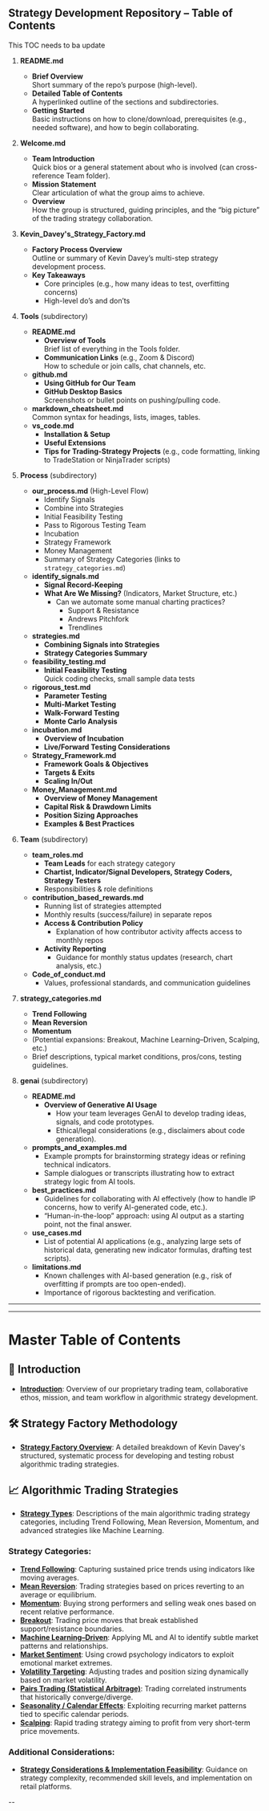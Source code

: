 ## Strategy Development Repository – Table of Contents

<mar>This TOC needs to ba update</mark>

1. **README.md**  
   - **Brief Overview**  
     Short summary of the repo’s purpose (high-level).  
   - **Detailed Table of Contents**  
     A hyperlinked outline of the sections and subdirectories.  
   - **Getting Started**  
     Basic instructions on how to clone/download, prerequisites (e.g., needed software), and how to begin collaborating.

2. **Welcome.md**  
   - **Team Introduction**  
     Quick bios or a general statement about who is involved (can cross-reference Team folder).  
   - **Mission Statement**  
     Clear articulation of what the group aims to achieve.  
   - **Overview**  
     How the group is structured, guiding principles, and the “big picture” of the trading strategy collaboration.

3. **Kevin_Davey's_Strategy_Factory.md**  
   - **Factory Process Overview**  
     Outline or summary of Kevin Davey’s multi-step strategy development process.  
   - **Key Takeaways**  
     - Core principles (e.g., how many ideas to test, overfitting concerns)  
     - High-level do’s and don’ts

4. **Tools** (subdirectory)  
   - **README.md**  
     - **Overview of Tools**  
       Brief list of everything in the Tools folder.  
     - **Communication Links** (e.g., Zoom & Discord)  
       How to schedule or join calls, chat channels, etc.
   - **github.md**  
     - **Using GitHub for Our Team**  
     - **GitHub Desktop Basics**  
       Screenshots or bullet points on pushing/pulling code.
   - **markdown_cheatsheet.md**  
     Common syntax for headings, lists, images, tables.  
   - **vs_code.md**  
     - **Installation & Setup**  
     - **Useful Extensions**  
     - **Tips for Trading-Strategy Projects** (e.g., code formatting, linking to TradeStation or NinjaTrader scripts)

5. **Process** (subdirectory)  
   - **our_process.md** (High-Level Flow)  
     - Identify Signals  
     - Combine into Strategies  
     - Initial Feasibility Testing  
     - Pass to Rigorous Testing Team  
     - Incubation  
     - Strategy Framework  
     - Money Management  
     - Summary of Strategy Categories (links to `strategy_categories.md`)  
   - **identify_signals.md**  
     - **Signal Record-Keeping**  
     - **What Are We Missing?** (Indicators, Market Structure, etc.)  
       - Can we automate some manual charting practices?  
         - Support & Resistance  
         - Andrews Pitchfork  
         - Trendlines  
   - **strategies.md**  
     - **Combining Signals into Strategies**  
     - **Strategy Categories Summary**  
   - **feasibility_testing.md**  
     - **Initial Feasibility Testing**  
       Quick coding checks, small sample data tests  
   - **rigorous_test.md**  
     - **Parameter Testing**  
     - **Multi-Market Testing**  
     - **Walk-Forward Testing**  
     - **Monte Carlo Analysis**  
   - **incubation.md**  
     - **Overview of Incubation**  
     - **Live/Forward Testing Considerations**  
   - **Strategy_Framework.md**  
     - **Framework Goals & Objectives**  
     - **Targets & Exits**  
     - **Scaling In/Out**  
   - **Money_Management.md**  
     - **Overview of Money Management**  
     - **Capital Risk & Drawdown Limits**  
     - **Position Sizing Approaches**  
     - **Examples & Best Practices**

6. **Team** (subdirectory)  
   - **team_roles.md**  
     - **Team Leads** for each strategy category  
     - **Chartist, Indicator/Signal Developers, Strategy Coders, Strategy Testers**  
     - Responsibilities & role definitions  
   - **contribution_based_rewards.md**  
     - Running list of strategies attempted  
     - Monthly results (success/failure) in separate repos  
     - **Access & Contribution Policy**  
       - Explanation of how contributor activity affects access to monthly repos  
     - **Activity Reporting**  
       - Guidance for monthly status updates (research, chart analysis, etc.)  
   - **Code_of_conduct.md**  
     - Values, professional standards, and communication guidelines

7. **strategy_categories.md**  
   - **Trend Following**  
   - **Mean Reversion**  
   - **Momentum**  
   - (Potential expansions: Breakout, Machine Learning–Driven, Scalping, etc.)  
   - Brief descriptions, typical market conditions, pros/cons, testing guidelines.

8. **genai** (subdirectory)  
   - **README.md**  
     - **Overview of Generative AI Usage**  
       - How your team leverages GenAI to develop trading ideas, signals, and code prototypes.  
       - Ethical/legal considerations (e.g., disclaimers about code generation).  
   - **prompts_and_examples.md**  
     - Example prompts for brainstorming strategy ideas or refining technical indicators.  
     - Sample dialogues or transcripts illustrating how to extract strategy logic from AI tools.  
   - **best_practices.md**  
     - Guidelines for collaborating with AI effectively (how to handle IP concerns, how to verify AI-generated code, etc.).  
     - “Human-in-the-loop” approach: using AI output as a starting point, not the final answer.  
   - **use_cases.md**  
     - List of potential AI applications (e.g., analyzing large sets of historical data, generating new indicator formulas, drafting test scripts).  
   - **limitations.md**  
     - Known challenges with AI-based generation (e.g., risk of overfitting if prompts are too open-ended).  
     - Importance of rigorous backtesting and verification.

---

---

# Master Table of Contents

## 📌 Introduction
- [**Introduction**](introduction.md): Overview of our proprietary trading team, collaborative ethos, mission, and team workflow in algorithmic strategy development.

## 🛠 Strategy Factory Methodology
- [**Strategy Factory Overview**](strategy_factory.md): A detailed breakdown of Kevin Davey's structured, systematic process for developing and testing robust algorithmic trading strategies.

## 📈 Algorithmic Trading Strategies
- [**Strategy Types**](strategy_types.md): Descriptions of the main algorithmic trading strategy categories, including Trend Following, Mean Reversion, Momentum, and advanced strategies like Machine Learning.

### Strategy Categories:
- [**Trend Following**](strategy_types.md#trend-following): Capturing sustained price trends using indicators like moving averages.
- [**Mean Reversion**](strategy_types.md#mean-reversion): Trading strategies based on prices reverting to an average or equilibrium.
- [**Momentum**](strategy_types.md#momentum): Buying strong performers and selling weak ones based on recent relative performance.
- [**Breakout**](strategy_types.md#breakout): Trading price moves that break established support/resistance boundaries.
- [**Machine Learning–Driven**](strategy_types.md#ml): Applying ML and AI to identify subtle market patterns and relationships.
- [**Market Sentiment**](strategy_types.md#sentiment): Using crowd psychology indicators to exploit emotional market extremes.
- [**Volatility Targeting**](strategy_types.md#volatility): Adjusting trades and position sizing dynamically based on market volatility.
- [**Pairs Trading (Statistical Arbitrage)**](strategy_types.md#pairs): Trading correlated instruments that historically converge/diverge.
- [**Seasonality / Calendar Effects**](strategy_types.md#calendar): Exploiting recurring market patterns tied to specific calendar periods.
- [**Scalping**](strategy_types.md#scalping): Rapid trading strategy aiming to profit from very short-term price movements.

### Additional Considerations:
- [**Strategy Considerations & Implementation Feasibility**](strategy_types.md#considerations): Guidance on strategy complexity, recommended skill levels, and implementation on retail platforms.

--




















